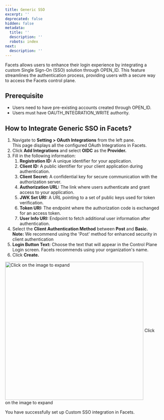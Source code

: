 ```yaml
---
title: Generic SSO
excerpt: ''
deprecated: false
hidden: false
metadata:
  title: ''
  description: ''
  robots: index
next:
  description: ''
---
```

Facets allows users to enhance their login experience by integrating a custom Single Sign-On (SSO) solution through OPEN\_ID. This feature streamlines the authentication process, providing users with a secure way to access the Facets control plane.

## Prerequisite

* Users need to have pre-existing accounts created through OPEN\_ID.
* Users must have OAUTH\_INTEGRATION\_WRITE authority.

## How to Integrate Generic SSO in Facets?

1. Navigate to **Setting > OAuth Integrations** from the left pane.\
   This page displays all the configured OAuth Integrations in Facets.
2. Click **Add Integrations** and select **OIDC** as the **Provider.**
3. Fill in the following information:
   1. **Registration ID:** A unique identifier for your application.
   2. **Client ID:** A public identifier for your client application during authentication.
   3. **Client Secret:** A confidential key for secure communication with the authorization server.
   4. **Authorization URL:** The link where users authenticate and grant access to your application.
   5. **JWK Set URI:** A URL pointing to a set of public keys used for token verification.
   6. **Token URI:** The endpoint where the authorization code is exchanged for an access token.
   7. **User Info URI:** Endpoint to fetch additional user information after authentication.
4. Select the **Client Authentication Method** between **Post** and **Basic.**\
   **Note:** We recommend using the 'Post' method for enhanced security in client authentication
5. **Login Button Text:** Choose the text that will appear in the Control Plane Login screen. Facets recommends using your organization's name. 
6. Click **Create.**

<Image alt="Click on the image to expand" align="center" width="450px" border={true} src="https://files.readme.io/4b46883-image.png">
  Click on the image to expand
</Image>

You have successfully set up Custom SSO integration in Facets.
